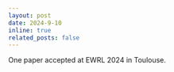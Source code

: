 ```yaml
---
layout: post
date: 2024-9-10
inline: true
related_posts: false
---
```

One paper accepted at EWRL 2024 in Toulouse. 